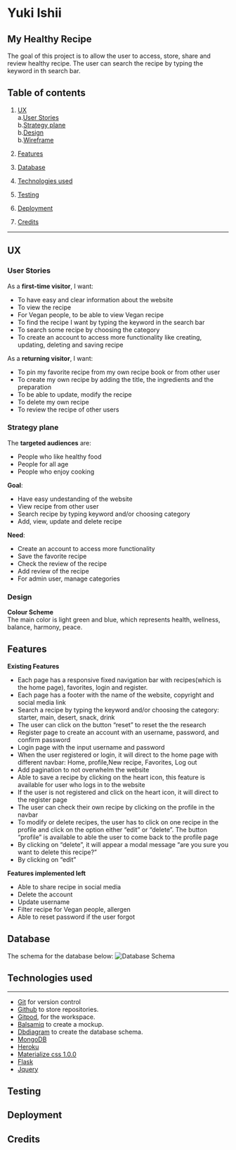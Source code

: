# Yuki Ishii

## My Healthy Recipe 

The goal of this project is to allow the user to access, store, share  and review healthy recipe. The user can search the recipe by typing the keyword in th search bar. 

## Table of contents
1. [UX](#ux)   
a.[User Stories](#user-stories)  
b.[Strategy plane](#strategy-plane)  
b.[Design](#design)  
b.[Wireframe](#wireframe)  

2. [Features](#features)  

3. [Database](#database)  

4. [Technologies used](#technologies-used)  

5. [Testing](#testing)

6. [Deployment](#deployment)

7. [Credits](#credits)
---
## UX <a name="ux"></a>

### User Stories <a name="user-stories"></a>

As a **first-time visitor**, I want:
* To have easy and clear information about the website
* To view the recipe
* For Vegan people, to be able to view Vegan recipe 
* To find the recipe I want by typing the keyword in the search bar 
* To search some recipe by choosing the category
* To create an account to access more functionality like creating, updating, deleting and saving recipe

As a **returning visitor**, I want:
* To pin my favorite recipe from my own recipe book or from other user
* To create my own recipe by adding the title, the ingredients and the preparation
* To be able to update, modify the recipe
* To delete my own recipe 
* To review the recipe of other users 

### Strategy plane <a name="strategy-plane"></a>
The **targeted audiences** are: 
* People who like healthy food
* People for all age 
* People who enjoy cooking 

**Goal**:
* Have easy undestanding of the website 
* View recipe from other user
* Search recipe by typing keyword and/or choosing category
* Add, view, update and delete recipe  

**Need**:
* Create an account to access more functionality
* Save the favorite recipe 
* Check the review of the recipe 
* Add review of the recipe 
* For admin user, manage categories 

### Design <a name="design"></a>
**Colour Scheme**  
The main color is light green and blue, which represents health, wellness, balance, harmony, peace. 

## Features <a name="features"></a>

**Existing Features** 

* Each page has a responsive fixed navigation bar with recipes(which is the home page), favorites, login and register.
* Each page has a footer with the name of the website, copyright and social media link
* Search a recipe by typing the keyword and/or choosing the category: starter, main, desert, snack, drink
* The user can click on the button “reset” to reset the the research
* Register page to create an account with an username, password, and confirm password
* Login page with the input username and password
* When the user registered or login, it will direct to the home page with different navbar: Home, profile,New recipe, Favorites, Log out 
* Add pagination to not overwhelm the website 
* Able to save a recipe by clicking on the heart icon, this feature is available for user who logs in to the website
* If the user is not registered and click on the heart icon, it will direct to the register page 
* The user can check their own recipe by clicking on the profile in the navbar
* To modify or delete recipes, the user has to click on one recipe in the profile and click on the option either “edit” or “delete”. The button “profile” is available to able the user to come back to the profile page
* By clicking on “delete”, it will appear a modal message “are you sure you want to delete this recipe?”
* By clicking on “edit”

**Features implemented left**

* Able to share recipe in social media
* Delete the account
* Update username 
* Filter recipe for Vegan people, allergen
* Able to reset password if the user forgot 
 
## Database <a name="database"></a>

The schema for the database below: 
![Database Schema](https://user-images.githubusercontent.com/76018052/128268702-08d6f61b-38bf-4a5e-8f48-50a35c41fc18.PNG)



## Technologies used <a name="technologies-used"></a>
---
* [Git](https://git-scm.com/) for version control
* [Github](https://github.com/) to store repositories.
* [Gitpod](https://www.gitpod.io/), for the workspace. 
* [Balsamiq](https://balsamiq.com/wireframes/) to create a mockup.
* [Dbdiagram](https://dbdiagram.io/home) to create the database schema.
* [MongoDB](https://mongodb.com/)
* [Heroku](https://heroku.com/)
* [Materialize css 1.0.0](https://materializecss.com/)
* [Flask](https://flask.palletsprojects.com/)
* [Jquery](https://code.jquery.com/)

## Testing <a name="testing"></a>

## Deployment <a name="deployment"></a>

## Credits <a name="credits"></a>